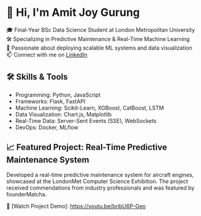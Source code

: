 # 👋 Hi, I'm Amit Joy Gurung

🎓 Final-Year BSc Data Science Student at London Metropolitan University  
🛠️ Specializing in Predictive Maintenance & Real-Time Machine Learning  
🚀 Passionate about deploying scalable ML systems and data visualization  
📫 Connect with me on [LinkedIn](https://www.linkedin.com/in/amit-joy-gurung-708a7224a/)

## 🛠️ Skills & Tools
- Programming: Python, JavaScript
- Frameworks: Flask, FastAPI
- Machine Learning: Scikit-Learn, XGBoost, CatBoost, LSTM
- Data Visualization: Chart.js, Matplotlib
- Real-Time Data: Server-Sent Events (SSE), WebSockets
- DevOps: Docker, MLflow

## 📈 Featured Project: Real-Time Predictive Maintenance System
Developed a real-time predictive maintenance system for aircraft engines, showcased at the LondonMet Computer Science Exhibition. The project received commendations from industry professionals and was featured by founderMatcha.

🎥 [Watch Project Demo]: https://youtu.be/brjbU6P-Geo 
